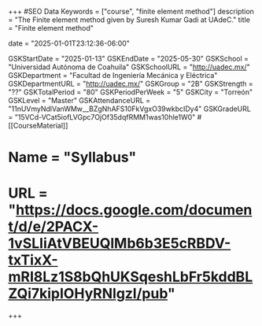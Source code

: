 +++
#SEO Data
Keywords = ["course", "finite element method"]
description = "The Finite element method given by Suresh Kumar Gadi at UAdeC."
title = "Finite element method"

date = "2025-01-01T23:12:36-06:00"

GSKStartDate = "2025-01-13"
GSKEndDate = "2025-05-30"
GSKSchool = "Universidad Autónoma de Coahuila"
GSKSchoolURL = "http://uadec.mx/"
GSKDepartment = "Facultad de Ingeniería Mecánica y Eléctrica"
GSKDepartmentURL = "http://uadec.mx/"
GSKGroup = "2B"
GSKStrength = "??"
GSKTotalPeriod = "80"
GSKPeriodPerWeek = "5"
GSKCity = "Torreón"
GSKLevel = "Master"
GSKAttendanceURL = "11nUVmyNdlVanWMw__BZgNhAFS10FkVgxO39wkbcIDy4"
GSKGradeURL = "15VCd-VCat5iofLVGpc7OjOf35dqfRMM1was10hle1W0"
#[[CourseMaterial]]
#    Name = "Syllabus"
#    URL = "https://docs.google.com/document/d/e/2PACX-1vSLIiAtVBEUQlMb6b3E5cRBDV-txTixX-mRI8Lz1S8bQhUKSqeshLbFr5kddBLZQi7kipIOHyRNlgzl/pub"

+++
